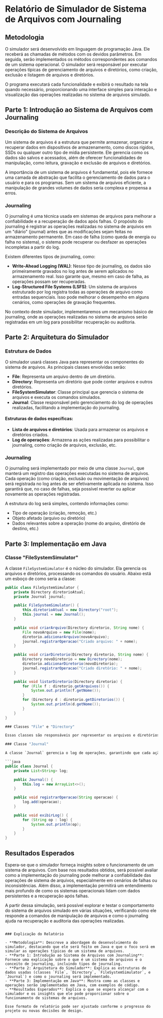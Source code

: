 # Relatório de Simulador de Sistema de Arquivos com Journaling

## Metodologia

O simulador será desenvolvido em linguagem de programação Java. Ele receberá as chamadas de métodos com os devidos parâmetros. Em seguida, serão implementados os métodos correspondentes aos comandos de um sistema operacional. O simulador será responsável por executar operações típicas de gerenciamento de arquivos e diretórios, como criação, exclusão e listagem de arquivos e diretórios.

O programa executará cada funcionalidade e exibirá o resultado na tela quando necessário, proporcionando uma interface simples para interação e visualização das operações realizadas no sistema de arquivos simulado.

## Parte 1: Introdução ao Sistema de Arquivos com Journaling

### Descrição do Sistema de Arquivos

Um sistema de arquivos é a estrutura que permite armazenar, organizar e recuperar dados em dispositivos de armazenamento, como discos rígidos, SSDs ou qualquer outro tipo de mídia persistente. Ele gerencia como os dados são salvos e acessados, além de oferecer funcionalidades de manipulação, como leitura, gravação e exclusão de arquivos e diretórios.

A importância de um sistema de arquivos é fundamental, pois ele fornece uma camada de abstração que facilita o gerenciamento de dados para o usuário e para os programas. Sem um sistema de arquivos eficiente, a manipulação de grandes volumes de dados seria complexa e propensa a erros.

### Journaling

O journaling é uma técnica usada em sistemas de arquivos para melhorar a confiabilidade e a recuperação de dados após falhas. O propósito do journaling é registrar as operações realizadas no sistema de arquivos em um "diário" (journal) antes que as modificações sejam feitas no armazenamento permanente. Em caso de falha (como queda de energia ou falha no sistema), o sistema pode recuperar ou desfazer as operações incompletas a partir do log.

Existem diferentes tipos de journaling, como:

- **Write-Ahead Logging (WAL)**: Nesse tipo de journaling, os dados são primeiramente gravados no log antes de serem aplicados no armazenamento real. Isso garante que, mesmo em caso de falha, as operações possam ser recuperadas.
- **Log-Structured File Systems (LSFS)**: Um sistema de arquivos estruturado por log registra todas as operações de arquivo como entradas sequenciais. Isso pode melhorar o desempenho em alguns cenários, como operações de gravação frequentes.
  
No contexto deste simulador, implementaremos um mecanismo básico de journaling, onde as operações realizadas no sistema de arquivos serão registradas em um log para possibilitar recuperação ou auditoria.

## Parte 2: Arquitetura do Simulador

### Estrutura de Dados

O simulador usará classes Java para representar os componentes do sistema de arquivos. As principais classes envolvidas serão:

- **File**: Representa um arquivo dentro de um diretório.
- **Directory**: Representa um diretório que pode conter arquivos e outros diretórios.
- **FileSystemSimulator**: Classe principal que gerencia o sistema de arquivos e executa os comandos simulados.
- **Journal**: Classe responsável pelo gerenciamento do log de operações realizadas, facilitando a implementação do journaling.

#### Estruturas de dados específicas:
- **Lista de arquivos e diretórios**: Usada para armazenar os arquivos e diretórios criados.
- **Log de operações**: Armazena as ações realizadas para possibilitar o journaling, como criação de arquivos, exclusão, etc.

### Journaling

O journaling será implementado por meio de uma classe `Journal`, que manterá um registro das operações executadas no sistema de arquivos. Cada operação (como criação, exclusão ou movimentação de arquivos) será registrada no log antes de ser efetivamente aplicada no sistema. Isso garantirá que, no caso de falhas, seja possível reverter ou aplicar novamente as operações registradas.

A estrutura do log será simples, contendo informações como:
- Tipo de operação (criação, remoção, etc.)
- Objeto afetado (arquivo ou diretório)
- Dados relevantes sobre a operação (nome do arquivo, diretório de destino, etc.)

## Parte 3: Implementação em Java

### Classe "FileSystemSimulator"

A classe `FileSystemSimulator` é o núcleo do simulador. Ela gerencia os arquivos e diretórios, processando os comandos do usuário. Abaixo está um esboço de como seria a classe:

```java
public class FileSystemSimulator {
    private Directory diretorioAtual;
    private Journal journal;

    public FileSystemSimulator() {
        this.diretorioAtual = new Directory("root");
        this.journal = new Journal();
    }

    public void criarArquivo(Directory diretorio, String nome) {
        File novoArquivo = new File(nome);
        diretorio.adicionarArquivo(novoArquivo);
        journal.registrarOperacao("Criado arquivo: " + nome);
    }

    public void criarDiretorio(Directory diretorio, String nome) {
        Directory novoDiretorio = new Directory(nome);
        diretorio.adicionarDiretorio(novoDiretorio);
        journal.registrarOperacao("Criado diretório: " + nome);
    }

    public void listarDiretorio(Directory diretorio) {
        for (File f : diretorio.getArquivos()) {
            System.out.println(f.getNome());
        }
        for (Directory d : diretorio.getDiretorios()) {
            System.out.println(d.getNome());
        }
    }
}

### Classes "File" e "Directory"

Essas classes são responsáveis por representar os arquivos e diretórios no sistema de arquivos. A classe `File` terá atributos como `nome` e métodos para manipular os arquivos, enquanto `Directory` terá uma lista de arquivos e subdiretórios.

### Classe "Journal"

A classe `Journal` gerencia o log de operações, garantindo que cada ação realizada no sistema de arquivos seja registrada. Ela pode armazenar as operações em uma lista ou em um arquivo de log para posterior recuperação.

```java
public class Journal {
    private List<String> log;

    public Journal() {
        this.log = new ArrayList<>();
    }

    public void registrarOperacao(String operacao) {
        log.add(operacao);
    }

    public void exibirLog() {
        for (String op : log) {
            System.out.println(op);
        }
    }
}
```

## Resultados Esperados

Espera-se que o simulador forneça insights sobre o funcionamento de um sistema de arquivos. Com base nos resultados obtidos, será possível avaliar como a implementação do journaling pode melhorar a confiabilidade das operações de sistema de arquivos, especialmente em cenários de falhas ou inconsistências. Além disso, a implementação permitirá um entendimento mais profundo de como os sistemas operacionais lidam com dados persistentes e a recuperação após falhas.

A partir dessa simulação, será possível explorar e testar o comportamento do sistema de arquivos simulado em várias situações, verificando como ele responde a comandos de manipulação de arquivos e como o journaling ajuda na recuperação e auditoria das operações realizadas.
```

### Explicação do Relatório

- **Metodologia**: Descreve a abordagem do desenvolvimento do simulador, destacando que ele será feito em Java e que o foco será em simular as operações típicas de um sistema de arquivos.
- **Parte 1: Introdução ao Sistema de Arquivos com Journaling**: Fornece uma explicação sobre o que é um sistema de arquivos e o conceito de journaling, incluindo tipos de journaling.
- **Parte 2: Arquitetura do Simulador**: Explica as estruturas de dados usadas (classes `File`, `Directory`, `FileSystemSimulator`, e `Journal`) e como o journaling será implementado.
- **Parte 3: Implementação em Java**: Mostra como as classes e operações serão implementadas em Java, com exemplos de código.
- **Resultados Esperados**: Explica o que se espera alcançar com o simulador e os insights que ele pode proporcionar sobre o funcionamento de sistemas de arquivos.

Esse formato de relatório pode ser ajustado conforme o progresso do projeto ou novas decisões de design.